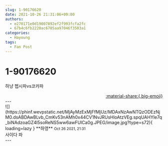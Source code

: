 ```yaml
---
slug: 1-90176620
date: 2021-10-26 21:31:06+09:00
authors:
  - e270171e0d19007892ef2f993fcfa2fc
  - 67b4c6fb2220ac6705aa97046f3503a1
categories:
  - Hayoung
tags:
  - Fan Post
---
```


# 1-90176620

<div class="post-container" markdown="1">
<div class="content-container md-sidebar__scrollwrap" markdown="1">

하냥 펩시파vs코카파 

</div>
</div>

<div style="text-align: right;" markdown="1">
<a href="https://weverse.io/fromis9/fanpost/1-90176620" style="text-align: right;">:material-share:{.big-emoji}</a>
</div>
---

<div class="comments-container md-sidebar__scrollwrap" markdown="1">
<div class="comment" markdown="1">
<div class='id-container' markdown="1">
![](https://phinf.wevpstatic.net/MjAyMzExMjFfMjUz/MDAxNzAwNTQzODEzNjM0.dsABDAwBLvb_CmKv53nAMh0x44CV1NvJRUsHloAtzVEg.spqUAHYle7q_biNAdzoaGZ4l5soReNS5ww6awFUlCa0g.JPEG/image.jpg?type=s72){ loading=lazy }
**<span class="artist">하영</span>** <small>Oct 26 2021, 21:31</small><br>
</div>
<div class='comment-body' markdown="1">
사이다 파
</div>
</div>
</div>
---
